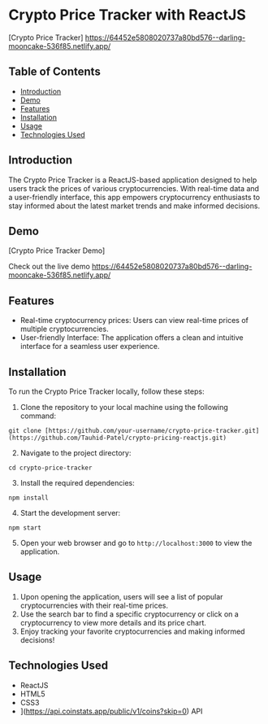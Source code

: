 # Crypto Price Tracker with ReactJS

[Crypto Price Tracker] 
https://64452e5808020737a80bd576--darling-mooncake-536f85.netlify.app/

## Table of Contents
- [Introduction](#introduction)
- [Demo](#demo)
- [Features](#features)
- [Installation](#installation)
- [Usage](#usage)
- [Technologies Used](#technologies-used)

## Introduction
The Crypto Price Tracker is a ReactJS-based application designed to help users track the prices of various cryptocurrencies. With real-time data and a user-friendly interface, this app empowers cryptocurrency enthusiasts to stay informed about the latest market trends and make informed decisions.

## Demo
[Crypto Price Tracker Demo]

Check out the live demo 
https://64452e5808020737a80bd576--darling-mooncake-536f85.netlify.app/

## Features
- Real-time cryptocurrency prices: Users can view real-time prices of multiple cryptocurrencies.
- User-friendly Interface: The application offers a clean and intuitive interface for a seamless user experience.

## Installation
To run the Crypto Price Tracker locally, follow these steps:

1. Clone the repository to your local machine using the following command:
```
git clone [https://github.com/your-username/crypto-price-tracker.git](https://github.com/Tauhid-Patel/crypto-pricing-reactjs.git)
```

2. Navigate to the project directory:
```
cd crypto-price-tracker
```

3. Install the required dependencies:
```
npm install
```

4. Start the development server:
```
npm start
```

5. Open your web browser and go to `http://localhost:3000` to view the application.

## Usage
1. Upon opening the application, users will see a list of popular cryptocurrencies with their real-time prices.
2. Use the search bar to find a specific cryptocurrency or click on a cryptocurrency to view more details and its price chart.
3. Enjoy tracking your favorite cryptocurrencies and making informed decisions!

## Technologies Used
- ReactJS
- HTML5
- CSS3
- ](https://api.coinstats.app/public/v1/coins?skip=0) API

